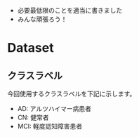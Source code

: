 - 必要最低限のことを適当に書きました
- みんな頑張ろう！

# Dataset 

## クラスラベル
今回使用するクラスラベルを下記に示します。
- AD: アルツハイマー病患者
- CN: 健常者
- MCI: 軽度認知障害患者
